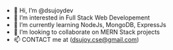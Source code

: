 - 👋 Hi, I’m @dsujoydev
- 👀 I’m interested in Full Stack Web Developement
- 🌱 I’m currently learning NodeJs, MongoDB, ExpressJs
- 💞️ I’m looking to collaborate on MERN Stack projects
- 📫 CONTACT me at (dsujoy.cse@gmail.com)

<!---
dsujoydev/dsujoydev is a ✨ special ✨ repository because its `README.md` (this file) appears on your GitHub profile.
You can click the Preview link to take a look at your changes.
--->
